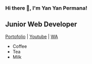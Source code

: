 ### Hi there 👋, I'm Yan Yan Permana!

<h2>Junior Web Developer</h2>

<a href="https://yanyan-permana.github.io" target="_blank">Portofolio</a> |
<a href="https://www.youtube.com/channel/UCJWjpRT26Pv4-aV6NtKDYhg" target="_blank">Youtube</a> |
<a href="https://wa.me/62895361152485" class="ml-3 text-secondary" target="_blank">WA</a>

<ul>
  <li>Coffee</li>
  <li>Tea</li>
  <li>Milk</li>
</ul>

<!--
**yanyan-permana/yanyan-permana** is a ✨ _special_ ✨ repository because its `README.md` (this file) appears on your GitHub profile.

Here are some ideas to get you started:

- 🔭 I’m currently working on ...
- 🌱 I’m currently learning ...
- 👯 I’m looking to collaborate on ...
- 🤔 I’m looking for help with ...
- 💬 Ask me about ...
- 📫 How to reach me: ...
- 😄 Pronouns: ...
- ⚡ Fun fact: ...
-->
